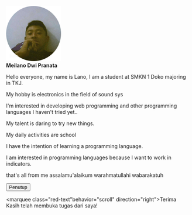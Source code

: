 
<div class="fototengah">
    <img src="prof.png" width="150" height="150">
</div>

<div class="namatengah">
    <strong class="red-text">Meilano Dwi Pranata</strong>
</div>

<div class="paragraf">
    <p class="red-text">Hello everyone, my name is Lano, I am a student at SMKN 1 Doko majoring in TKJ.</p>
</div>
<div class="paragraf">
    <p class="red-text">My hobby is electronics in the field of sound sys</div>
<div class="paragraf">
    <p class="red-text">I'm interested in developing web programming and other programming languages I haven't tried yet..</p>
</div>
<div class="paragraf">
    <p class="red-text">My talent is daring to try new things.</p>
</div>
<div class="paragraf">
    <p class="red-text">My daily activities are school</p>
</div>
<div class="paragraf">
    <p class="red-text">I have the intention of learning a programming language.</p>
</div>
<div class="paragraf">
    <p class="red-text">I am interested in programming languages ​​because I want to work in indicators.</p>
</div>
<div class="paragraf">
    <p class="red-text">that's all from me assalamu'alaikum warahmatullahi wabarakatuh</p>
</div>
<p class="red-text"></p>
</div>
<div class="paragraf">
    <button onclick="window.location.href = 'penutup.html';">Penutup</button>
    

<marquee class="red-text"behavior="scroll" direction="right">Terima Kasih telah membuka tugas dari saya!</marquee>

    
